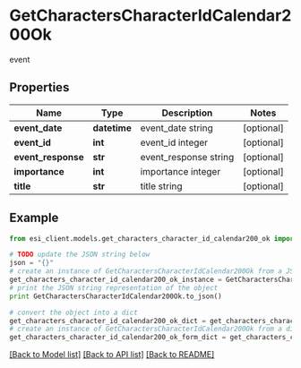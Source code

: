 # GetCharactersCharacterIdCalendar200Ok

event

## Properties

Name | Type | Description | Notes
------------ | ------------- | ------------- | -------------
**event_date** | **datetime** | event_date string | [optional] 
**event_id** | **int** | event_id integer | [optional] 
**event_response** | **str** | event_response string | [optional] 
**importance** | **int** | importance integer | [optional] 
**title** | **str** | title string | [optional] 

## Example

```python
from esi_client.models.get_characters_character_id_calendar200_ok import GetCharactersCharacterIdCalendar200Ok

# TODO update the JSON string below
json = "{}"
# create an instance of GetCharactersCharacterIdCalendar200Ok from a JSON string
get_characters_character_id_calendar200_ok_instance = GetCharactersCharacterIdCalendar200Ok.from_json(json)
# print the JSON string representation of the object
print GetCharactersCharacterIdCalendar200Ok.to_json()

# convert the object into a dict
get_characters_character_id_calendar200_ok_dict = get_characters_character_id_calendar200_ok_instance.to_dict()
# create an instance of GetCharactersCharacterIdCalendar200Ok from a dict
get_characters_character_id_calendar200_ok_form_dict = get_characters_character_id_calendar200_ok.from_dict(get_characters_character_id_calendar200_ok_dict)
```
[[Back to Model list]](../README.md#documentation-for-models) [[Back to API list]](../README.md#documentation-for-api-endpoints) [[Back to README]](../README.md)


